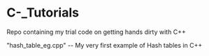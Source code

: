 # C-_Tutorials
Repo containing my trial code on getting hands dirty with C++

"hash_table_eg.cpp" -- My very first example of Hash tables in C++
